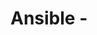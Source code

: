 # Ansible - <template name>
## Description


## Init Ansible playbook


## Run Ansible playbook


## References
* []()
